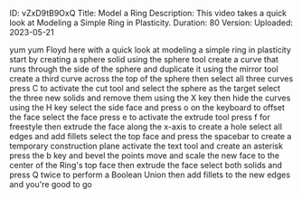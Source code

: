 ID: vZxD9tB9OxQ
Title: Model a Ring
Description: This video takes a quick look at Modeling a Simple Ring in Plasticity.
Duration: 80
Version: 
Uploaded: 2023-05-21

yum yum Floyd here with a quick look at
modeling a simple ring in plasticity
start by creating a sphere solid using
the sphere tool create a curve that runs
through the side of the sphere and
duplicate it using the mirror tool
create a third curve across the top of
the sphere
then select all three curves press C to
activate the cut tool and select the
sphere as the target select the three
new solids and remove them using the X
key
then hide the curves using the H key
select the side face and press o on the
keyboard to offset the face select the
face press e to activate the extrude
tool press f for freestyle then extrude
the face along the x-axis to create a
hole select all edges and add fillets
select the top face and press the
spacebar to create a temporary
construction plane activate the text
tool and create an asterisk
press the b key and bevel the points
move and scale the new face to the
center of the Ring's top face then
extrude the face
select both solids and press Q twice to
perform a Boolean Union
then add fillets to the new edges
and you're good to go

